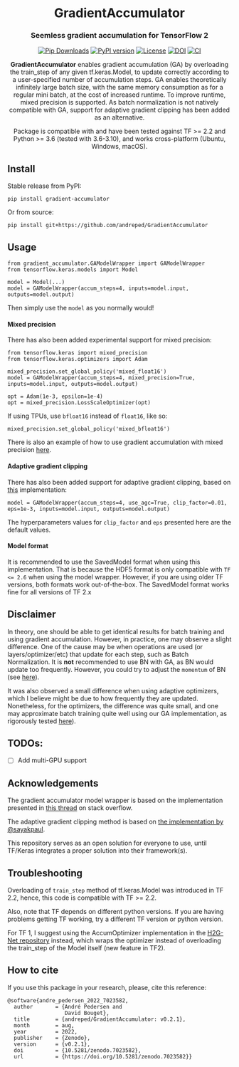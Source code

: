 <div align="center">
<h1 align="center">GradientAccumulator</h1>
<h3 align="center">Seemless gradient accumulation for TensorFlow 2</h3>

[![Pip Downloads](https://img.shields.io/pypi/dm/gradient-accumulator?label=pip%20downloads&logo=python)](https://pypi.org/project/gradient-accumulator/)
[![PyPI version](https://badge.fury.io/py/gradient-accumulator.svg)](https://badge.fury.io/py/gradient-accumulator)
[![License](https://img.shields.io/badge/License-MIT-green.svg)](https://opensource.org/licenses/MIT)
[![DOI](https://zenodo.org/badge/DOI/10.5281/zenodo.7023582.svg)](https://doi.org/10.5281/zenodo.7023582)
[![CI](https://github.com/andreped/GradientAccumulator/workflows/CI/badge.svg)](https://github.com/andreped/GradientAccumulator/actions)
 
**GradientAccumulator** enables gradient accumulation (GA) by overloading the train_step of any given tf.keras.Model, to update correctly according to a user-specified number of accumulation steps. GA enables theoretically infinitely large batch size, with the same memory consumption as for a regular mini batch, at the cost of increased runtime. To improve runtime, mixed precision is supported. As batch normalization is not natively compatible with GA, support for adaptive gradient clipping has been added as an alternative.

Package is compatible with and have been tested against TF >= 2.2 and Python >= 3.6 (tested with 3.6-3.10), and works cross-platform (Ubuntu, Windows, macOS).
</div>


## Install

Stable release from PyPI:
```
pip install gradient-accumulator
```

Or from source:
```
pip install git+https://github.com/andreped/GradientAccumulator
```

## Usage
```
from gradient_accumulator.GAModelWrapper import GAModelWrapper
from tensorflow.keras.models import Model

model = Model(...)
model = GAModelWrapper(accum_steps=4, inputs=model.input, outputs=model.output)
```

Then simply use the `model` as you normally would!

#### Mixed precision
There has also been added experimental support for mixed precision:
```
from tensorflow.keras import mixed_precision
from tensorflow.keras.optimizers import Adam

mixed_precision.set_global_policy('mixed_float16')
model = GAModelWrapper(accum_steps=4, mixed_precision=True, inputs=model.input, outputs=model.output)

opt = Adam(1e-3, epsilon=1e-4)
opt = mixed_precision.LossScaleOptimizer(opt)
```

If using TPUs, use `bfloat16` instead of `float16`, like so:
```
mixed_precision.set_global_policy('mixed_bfloat16')
```

There is also an example of how to use gradient accumulation with mixed precision [here](https://github.com/andreped/GradientAccumulator/blob/main/tests/test_mixed_precision.py#L58).

#### Adaptive gradient clipping
There has also been added support for adaptive gradient clipping, based on [this](https://github.com/sayakpaul/Adaptive-Gradient-Clipping) implementation:
```
model = GAModelWrapper(accum_steps=4, use_agc=True, clip_factor=0.01, eps=1e-3, inputs=model.input, outputs=model.output)
```

The hyperparameters values for `clip_factor` and `eps` presented here are the default values.

#### Model format
It is recommended to use the SavedModel format when using this implementation. That is because the HDF5 format is only compatible with `TF <= 2.6` when using the model wrapper. However, if you are using older TF versions, both formats work out-of-the-box. The SavedModel format works fine for all versions of TF 2.x


## Disclaimer
In theory, one should be able to get identical results for batch training and using gradient accumulation. However, in practice, one may observe a slight difference. One of the cause may be when operations are used (or layers/optimizer/etc) that update for each step, such as Batch Normalization. It is **not** recommended to use BN with GA, as BN would update too frequently. However, you could try to adjust the `momentum` of BN (see [here](https://keras.io/api/layers/normalization_layers/batch_normalization/)).

It was also observed a small difference when using adaptive optimizers, which I believe might be due to how frequently they are updated. Nonetheless, for the optimizers, the difference was quite small, and one may approximate batch training quite well using our GA implementation, as rigorously tested [here](https://github.com/andreped/GradientAccumulator/tree/main/tests)).

## TODOs:
- [ ] Add multi-GPU support

## Acknowledgements
The gradient accumulator model wrapper is based on the implementation presented in [this thread](https://stackoverflow.com/a/66524901) on stack overflow.

The adaptive gradient clipping method is based on [the implementation by @sayakpaul](https://github.com/sayakpaul/Adaptive-Gradient-Clipping).

This repository serves as an open solution for everyone to use, until TF/Keras integrates a proper solution into their framework(s).

## Troubleshooting
Overloading of `train_step` method of tf.keras.Model was introduced in TF 2.2, hence, this code is compatible with TF >= 2.2.

Also, note that TF depends on different python versions. If you are having problems getting TF working, try a different TF version or python version.

For TF 1, I suggest using the AccumOptimizer implementation in the [H2G-Net repository](https://github.com/andreped/H2G-Net/blob/main/src/utils/accum_optimizers.py#L139) instead, which wraps the optimizer instead of overloading the train_step of the Model itself (new feature in TF2).

## How to cite
If you use this package in your research, please, cite this reference:
```
@software{andre_pedersen_2022_7023582,
  author       = {André Pedersen and
                  David Bouget},
  title        = {andreped/GradientAccumulator: v0.2.1},
  month        = aug,
  year         = 2022,
  publisher    = {Zenodo},
  version      = {v0.2.1},
  doi          = {10.5281/zenodo.7023582},
  url          = {https://doi.org/10.5281/zenodo.7023582}}
```
